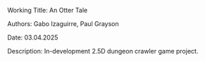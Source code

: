 Working Title: An Otter Tale

Authors: Gabo Izaguirre, Paul Grayson

Date: 03.04.2025

Description: In-development 2.5D dungeon crawler game project.
